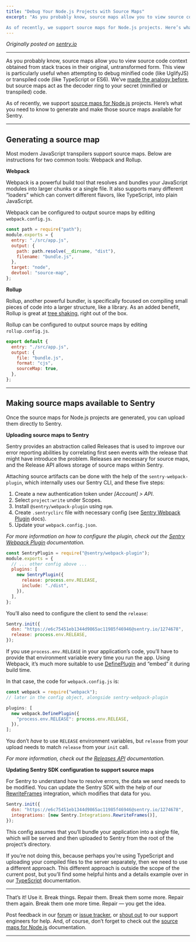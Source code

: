 ```yaml
---
title: "Debug Your Node.js Projects with Source Maps"
excerpt: "As you probably know, source maps allow you to view source code context obtained from stack traces in their original, untransformed form. This view is particularly useful when attempting to debug minified code (like UglifyJS) or transpiled code (like TypeScript or ES6). We’ve made the analogy before, but source maps act as the decoder ring to your secret (minified or transpiled) code.

As of recently, we support source maps for Node.js projects. Here’s what you need to know to generate and make those source maps available for Sentry."
---
```


_Originally posted on [sentry.io](https://blog.sentry.io/2019/02/20/debug-node-source-maps/)_

---

As you probably know, source maps allow you to view source code context obtained from stack traces in their original, untransformed form. This view is particularly useful when attempting to debug minified code (like UglifyJS) or transpiled code (like TypeScript or ES6). We’ve [made the analogy before](https://blog.sentry.io/2018/10/18/4-reasons-why-your-source-maps-are-broken), but source maps act as the decoder ring to your secret (minified or transpiled) code.

As of recently, we support [source maps for Node.js](https://docs.sentry.io/platforms/node/sourcemaps/) projects. Here’s what you need to know to generate and make those source maps available for Sentry.

---

## Generating a source map

Most modern JavaScript transpilers support source maps. Below are instructions for two common tools: Webpack and Rollup.

**Webpack**

Webpack is a powerful build tool that resolves and bundles your JavaScript modules into larger chunks or a single file. It also supports many different “loaders” which can convert different flavors, like TypeScript, into plain JavaScript.

Webpack can be configured to output source maps by editing `webpack.config.js`.

```js
const path = require("path");
module.exports = {
  entry: "./src/app.js",
  output: {
    path: path.resolve(__dirname, "dist"),
    filename: "bundle.js",
  },
  target: "node",
  devtool: "source-map",
};
```

**Rollup**

Rollup, another powerful bundler, is specifically focused on compiling small pieces of code into a larger structure, like a library. As an added benefit, Rollup is great at [tree shaking](https://developer.mozilla.org/en-US/docs/Glossary/Tree_shaking), right out of the box.

Rollup can be configured to output source maps by editing `rollup.config.js`.

```js
export default {
  entry: "./src/app.js",
  output: {
    file: "bundle.js",
    format: "cjs",
    sourceMap: true,
  },
};
```

---

## Making source maps available to Sentry

Once the source maps for Node.js projects are generated, you can upload them directly to Sentry.

**Uploading source maps to Sentry**

Sentry provides an abstraction called Releases that is used to improve our error reporting abilities by correlating first seen events with the release that might have introduce the problem. Releases are necessary for source maps, and the Release API allows storage of source maps within Sentry.

Attaching source artifacts can be done with the help of the `sentry-webpack-plugin`, which internally uses our Sentry CLI, and these five steps:

1. Create a new authentication token under _[Account] > API_.
2. Select `project:write` under Scopes.
3. Install `@sentry/webpack-plugin` using `npm`.
4. Create `.sentryclirc` file with necessary config (see [Sentry Webpack Plugin](https://github.com/getsentry/sentry-webpack-plugin) docs).
5. Update your `webpack.config.json`.

_For more information on how to configure the plugin, check out the [Sentry Webpack Plugin](https://github.com/getsentry/sentry-webpack-plugin) documentation._

```js
const SentryPlugin = require("@sentry/webpack-plugin");
module.exports = {
  // ... other config above ...
  plugins: [
    new SentryPlugin({
      release: process.env.RELEASE,
      include: "./dist",
    }),
  ],
};
```

You’ll also need to configure the client to send the `release`:

```js
Sentry.init({
  dsn: "https://e6c75451eb1344d9865ac11985f46946@sentry.io/1274678",
  release: process.env.RELEASE,
});
```

If you use `process.env.RELEASE` in your application’s code, you’ll have to provide that environment variable every time you run the app. Using Webpack, it’s much more suitable to use [DefinePlugin](https://webpack.js.org/plugins/define-plugin/) and “embed” it during build time.

In that case, the code for `webpack.config.js` is:

```js
const webpack = require("webpack");
// later in the config object, alongside sentry-webpack-plugin

plugins: [
  new webpack.DefinePlugin({
    "process.env.RELEASE": process.env.RELEASE,
  }),
];
```

You don’t _have_ to use `RELEASE` environment variables, but `release` from your upload needs to match `release` from your `init` call.

_For more information, check out the [Releases API](https://docs.sentry.io/api/releases/) documentation._

**Updating Sentry SDK configuration to support source maps**

For Sentry to understand how to resolve errors, the data we send needs to be modified. You can update the Sentry SDK with the help of our [RewriteFrames](https://docs.sentry.io/platforms/javascript/pluggable-integrations/#rewriteframes) integration, which modifies that data for you.

```js
Sentry.init({
  dsn: "https://e6c75451eb1344d9865ac11985f46946@sentry.io/1274678",
  integrations: [new Sentry.Integrations.RewriteFrames()],
});
```

This config assumes that you’ll bundle your application into a single file, which will be served and then uploaded to Sentry from the root of the project’s directory.

If you’re not doing this, because perhaps you’re using TypeScript and uploading your compiled files to the server separately, then we need to use a different approach. This different approach is outside the scope of the current post, but you’ll find some helpful hints and a details example over in our [TypeScript](https://docs.sentry.io/platforms/node/typescript/) documentation.

---

That’s it! Use it. Break things. Repair them. Break them some more. Repair them again. Break them one more time. Repair — you get the idea.

Post feedback in our [forum](https://forum.sentry.io/) or [issue tracker](https://github.com/getsentry/sentry-javascript/issues), or [shout out](https://sentry.io/contact/support/) to our support engineers for help. And, of course, don’t forget to check out the [source maps for Node.js](https://docs.sentry.io/platforms/node/sourcemaps/) documentation.

---
